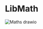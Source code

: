 # LibMath
![Maths drawio](https://user-images.githubusercontent.com/74106176/215480914-87004d50-d2bb-4cdf-831e-95564c33120d.png)
